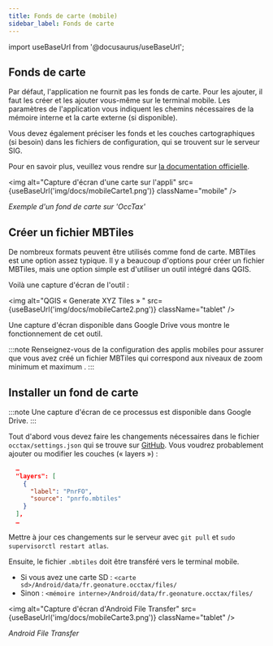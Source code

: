 ```yaml
---
title: Fonds de carte (mobile)
sidebar_label: Fonds de carte
---
```

import useBaseUrl from '@docusaurus/useBaseUrl';

## Fonds de carte

Par défaut, l'application ne fournit pas les fonds de carte. Pour les ajouter, il faut les créer et les ajouter vous-même sur le terminal mobile. Les paramètres de l'application vous indiquent les chemins nécessaires de la mémoire interne et la carte externe (si disponible).

Vous devez également préciser les fonds et les couches cartographiques (si besoin) dans les fichiers de configuration, qui se trouvent sur le serveur SIG.

Pour en savoir plus, veuillez vous rendre sur [la documentation officielle](https://github.com/PnX-SI/gn_mobile_occtax/blob/master/docs/installation-fr.md#installer-et-configurer-les-applications).

<img alt="Capture d'écran d'une carte sur l'appli" src={useBaseUrl('img/docs/mobileCarte1.png')} className="mobile" />

*Exemple d'un fond de carte sur 'OccTax'*

## Créer un fichier MBTiles

De nombreux formats peuvent être utilisés comme fond de carte. MBTiles est une option assez typique. Il y a beaucoup d'options pour créer un fichier MBTiles, mais une option simple est d'utiliser un outil intégré dans QGIS.

Voilà une capture d'écran de l'outil :

<img alt="QGIS « Generate XYZ Tiles » " src={useBaseUrl('img/docs/mobileCarte2.png')} className="tablet" />

Une capture d'écran disponible dans Google Drive vous montre le fonctionnement de cet outil.

:::note
Renseignez-vous de la configuration des applis mobiles pour assurer que vous avez créé un fichier MBTiles qui correspond aux niveaux de zoom minimum et maximum .
:::

## Installer un fond de carte

:::note
Une capture d'écran de ce processus est disponible dans Google Drive.
:::

Tout d'abord vous devez faire les changements nécessaires dans le fichier `occtax/settings.json` qui se trouve sur [GitHub](https://github.com/PNR-Foret-Orient/mobile-configuration). Vous voudrez probablement ajouter ou modifier les couches (« layers ») :

```json title="occtax/settings.json"
  …
  "layers": [
    {
      "label": "PnrFO",
      "source": "pnrfo.mbtiles"
    }
  ],
  …
```

Mettre à jour ces changements sur le serveur avec `git pull` et `sudo supervisorctl restart atlas`.

Ensuite, le fichier `.mbtiles` doit être transféré vers le terminal mobile.
* Si vous avez une carte SD : `<carte sd>/Android/data/fr.geonature.occtax/files/`
* Sinon : `<mémoire interne>/Android/data/fr.geonature.occtax/files/`

<img alt="Capture d'écran d'Android File Transfer" src={useBaseUrl('img/docs/mobileCarte3.png')} className="tablet" />

*Android File Transfer*
